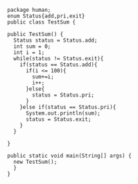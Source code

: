     package human;
    enum Status{add,pri,exit}
    public class TestSum {

    public TestSum() {
      Status status = Status.add;
      int sum = 0;
      int i = 1;
      while(status != Status.exit){
        if(status == Status.add){
          if(i <= 100){
            sum+=i;
            i++;
          }else{
            status = Status.pri;
          }
        }else if(status == Status.pri){
          System.out.println(sum);
          status = Status.exit;
        }
      }

    }

    public static void main(String[] args) {
      new TestSum();
      }
    }
